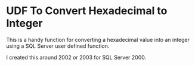 # UDF To Convert Hexadecimal to Integer

This is a handy function for converting a hexadecimal value into an integer using a SQL Server user defined function.

I created this around 2002 or 2003 for SQL Server 2000. 
